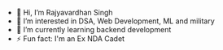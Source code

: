 - 👋 Hi, I’m Rajyavardhan Singh
- 👀 I’m interested in DSA, Web Development, ML and military
- 🌱 I’m currently learning backend development
- ⚡ Fun fact: I'm an Ex NDA Cadet

<!---
RajyavardhanS/RajyavardhanS is a ✨ special ✨ repository because its `README.md` (this file) appears on your GitHub profile.
You can click the Preview link to take a look at your changes.
--->

